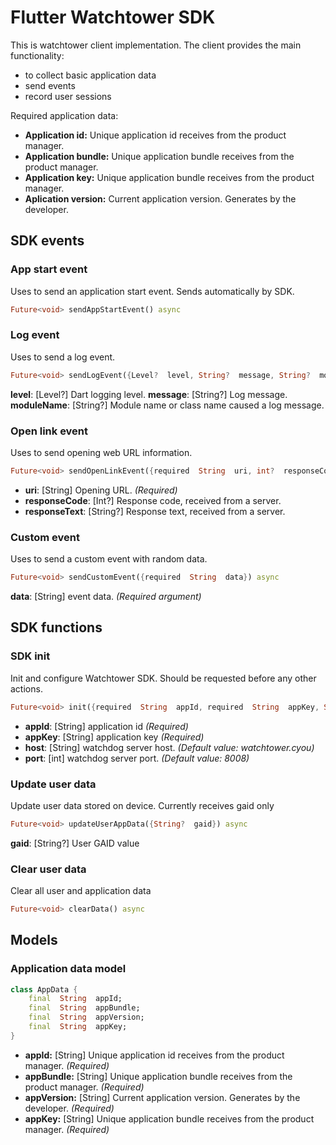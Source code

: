 
  

# Flutter Watchtower SDK

This is watchtower client implementation. The client provides the main functionality:
 - to collect basic application data
 - send events
 - record user sessions

Required application data:
 - **Application id:** Unique application id receives from the product manager.
 - **Application bundle:** Unique application bundle receives from the product manager.
 - **Application key:** Unique application bundle receives from the product manager.
 - **Aplication version:** Current application version. Generates by the developer.

## SDK events
### App start event
Uses to send an application start event. Sends automatically by SDK.
```dart
Future<void> sendAppStartEvent() async
```

### Log event
Uses to send a log event.
```dart
Future<void> sendLogEvent({Level?  level, String?  message, String?  moduleName}) async 
```
**level**: [Level?] Dart logging level.
**message**: [String?] Log message.
**moduleName**: [String?] Module name or class name caused a log message.

### Open link event
Uses to send opening web URL information.
```dart
Future<void> sendOpenLinkEvent({required  String  uri, int?  responseCode, String?  responseText}) async
```
 - **uri**:  [String] Opening URL. *(Required)*
 - **responseCode**: [Int?] Response code, received from a server.
 - **responseText**: [String?] Response text, received from a server.

### Custom event
Uses to send a custom event with random data.
```dart
Future<void> sendCustomEvent({required  String  data}) async
```
**data**: [String] event data. *(Required argument)*

## SDK functions
### SDK init
Init and configure Watchtower SDK. Should be requested before any other actions.
```dart
Future<void> init({required  String  appId, required  String  appKey, String  host  =  'watchtower.cyou', int  port  =  8008}) async
```
 - **appId**: [String] application id *(Required)*
 - **appKey**: [String] application key *(Required)*
 - **host**: [String] watchdog server host. *(Default value: watchtower.cyou)*
 - **port**: [int] watchdog server port. *(Default value: 8008)*

### Update user data
Update user data stored on device. Currently receives gaid only
```dart
Future<void> updateUserAppData({String?  gaid}) async
```
**gaid**: [String?] User GAID value

### Clear user data
Clear all user and application data
```dart
Future<void> clearData() async
```

## Models
### Application data model
```dart
class AppData {
	final  String  appId;
	final  String  appBundle;
	final  String  appVersion;
	final  String  appKey;
}
```

 - **appId:** [String] Unique application id receives from the product manager. *(Required)*
 - **appBundle:** [String] Unique application bundle receives from the product manager. *(Required)*
 - **appVersion:** [String] Current application version. Generates by the developer. *(Required)*
 - **appKey:** [String] Unique application bundle receives from the product manager. *(Required)*
